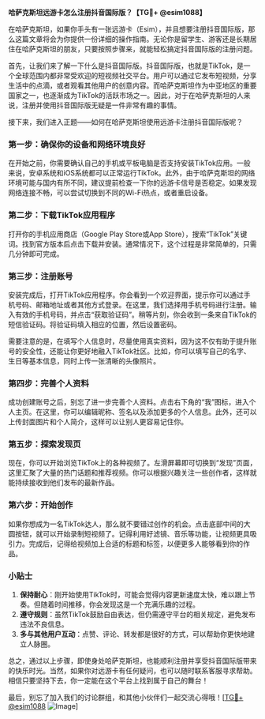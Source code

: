 **哈萨克斯坦远游卡怎么注册抖音国际版？【TG💪+ @esim1088】**

在哈萨克斯坦，如果你手头有一张远游卡（Esim），并且想要注册抖音国际版，那么这篇文章将会为你提供一份详细的操作指南。无论你是留学生、游客还是长期居住在哈萨克斯坦的朋友，只要按照步骤来，就能轻松搞定抖音国际版的注册问题。

首先，让我们来了解一下什么是抖音国际版。抖音国际版，也就是TikTok，是一个全球范围内都非常受欢迎的短视频社交平台。用户可以通过它发布短视频，分享生活中的点滴，或者观看其他用户的创意内容。而哈萨克斯坦作为中亚地区的重要国家之一，也逐渐成为TikTok的活跃市场之一。因此，对于在哈萨克斯坦的人来说，注册并使用抖音国际版无疑是一件非常有趣的事情。

接下来，我们进入正题——如何在哈萨克斯坦使用远游卡注册抖音国际版呢？

### 第一步：确保你的设备和网络环境良好

在开始之前，你需要确认自己的手机或平板电脑是否支持安装TikTok应用。一般来说，安卓系统和iOS系统都可以正常运行TikTok。此外，由于哈萨克斯坦的网络环境可能与国内有所不同，建议提前检查一下你的远游卡信号是否稳定。如果发现网络连接不畅，可以尝试切换到不同的Wi-Fi热点，或者重启设备。

### 第二步：下载TikTok应用程序

打开你的手机应用商店（Google Play Store或App Store），搜索“TikTok”关键词。找到官方版本后点击下载并安装。通常情况下，这个过程是非常简单的，只需几分钟即可完成。

### 第三步：注册账号

安装完成后，打开TikTok应用程序。你会看到一个欢迎界面，提示你可以通过手机号码、邮箱地址或者其他方式登录。在这里，我们选择用手机号码进行注册。输入有效的手机号码，并点击“获取验证码”。稍等片刻，你会收到一条来自TikTok的短信验证码。将验证码填入相应的位置，然后设置密码。

需要注意的是，在填写个人信息时，尽量使用真实资料，因为这不仅有助于提升账号的安全性，还能让你更好地融入TikTok社区。比如，你可以填写自己的名字、生日等基本信息，同时上传一张清晰的头像照片。

### 第四步：完善个人资料

成功创建账号之后，别忘了进一步完善个人资料。点击右下角的“我”图标，进入个人主页。在这里，你可以编辑昵称、签名以及添加更多的个人信息。此外，还可以上传封面图片和个人简介，这样可以让别人更容易记住你。

### 第五步：探索发现页

现在，你可以开始浏览TikTok上的各种视频了。左滑屏幕即可切换到“发现”页面，这里汇聚了大量的热门话题和推荐视频。你可以根据兴趣关注一些创作者，这样就能持续接收到他们发布的最新作品。

### 第六步：开始创作

如果你想成为一名TikTok达人，那么就不要错过创作的机会。点击底部中间的大圆按钮，就可以开始录制短视频了。记得利用好滤镜、音乐等功能，让视频更具吸引力。完成后，记得给视频加上合适的标题和标签，以便更多人能够看到你的作品。

### 小贴士

1. **保持耐心**：刚开始使用TikTok时，可能会觉得内容更新速度太快，难以跟上节奏。但随着时间推移，你会发现这是一个充满乐趣的过程。
2. **遵守规则**：虽然TikTok鼓励自由表达，但仍需遵守平台的相关规定，避免发布违法不良信息。
3. **多与其他用户互动**：点赞、评论、转发都是很好的方式，可以帮助你更快地建立人脉圈。

总之，通过以上步骤，即使身处哈萨克斯坦，也能顺利注册并享受抖音国际版带来的快乐时光。当然，如果你对远游卡有任何疑问，也可以随时联系客服寻求帮助。相信只要坚持下去，你一定能在这个平台上找到属于自己的舞台！

最后，别忘了加入我们的讨论群组，和其他小伙伴们一起交流心得哦！[[TG💪+ @esim1088](https://t.me/s/esim1088) ![Image](https://i.postimg.cc/4NQfJmqS/Snipaste-2025-05-13-00-14-12.png)]